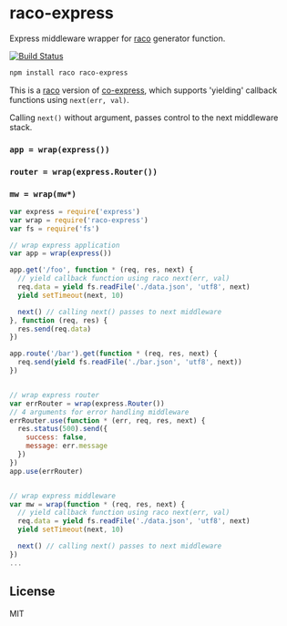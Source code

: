 # raco-express

Express middleware wrapper for [raco](https://github.com/cshum/raco) generator function.

[![Build Status](https://travis-ci.org/cshum/raco-express.svg?branch=master)](https://travis-ci.org/cshum/raco-express)

```bash
npm install raco raco-express
```

This is a [raco](https://github.com/cshum/raco) version of [co-express](https://github.com/mciparelli/co-express), 
which supports 'yielding' callback functions using `next(err, val)`.

Calling `next()` without argument, passes control to the next middleware stack.

### `app = wrap(express())`
### `router = wrap(express.Router())`
### `mw = wrap(mw*)`

```js
var express = require('express')
var wrap = require('raco-express')
var fs = require('fs')

// wrap express application
var app = wrap(express())

app.get('/foo', function * (req, res, next) {
  // yield callback function using raco next(err, val)
  req.data = yield fs.readFile('./data.json', 'utf8', next)
  yield setTimeout(next, 10)

  next() // calling next() passes to next middleware
}, function (req, res) {
  res.send(req.data)
})

app.route('/bar').get(function * (req, res, next) {
  req.send(yield fs.readFile('./bar.json', 'utf8', next))
})


// wrap express router
var errRouter = wrap(express.Router())
// 4 arguments for error handling middleware
errRouter.use(function * (err, req, res, next) {
  res.status(500).send({ 
    success: false, 
    message: err.message 
  })
})
app.use(errRouter)


// wrap express middleware
var mw = wrap(function * (req, res, next) {
  // yield callback function using raco next(err, val)
  req.data = yield fs.readFile('./data.json', 'utf8', next)
  yield setTimeout(next, 10)

  next() // calling next() passes to next middleware
})
...

```

## License

MIT
